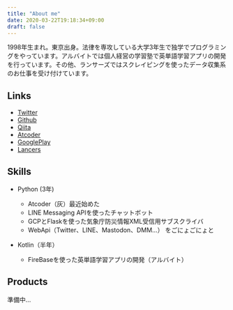 ```yaml
---
title: "About me"
date: 2020-03-22T19:18:34+09:00
draft: false
---
```

1998年生まれ。東京出身。法律を専攻している大学3年生で独学でプログラミングをやっています。アルバイトでは個人経営の学習塾で英単語学習アプリの開発を行っています。その他、ランサーズではスクレイピングを使ったデータ収集系のお仕事を受け付けています。

## Links
* [Twitter](https://twitter.com/qxi_)
* [Github](https://github.com/miya)
* [Qiita](https://qiita.com/0x0)
* [Atcoder](https://atcoder.jp/users/m0zu)
* [GooglePlay](https://play.google.com/store/apps/developer?id=m0zu)
* [Lancers](https://www.lancers.jp/profile/0x0u)

## Skills
- Python (3年) 
    - Atcoder（灰）最近始めた
    - LINE Messaging APIを使ったチャットボット
    - GCPとFlaskを使った気象庁防災情報XML受信用サブスクライバ
    - WebApi（Twitter、LINE、Mastodon、DMM...） をごにょごにょと

- Kotlin（半年）
    - FireBaseを使った英単語学習アプリの開発（アルバイト）

## Products
準備中...
